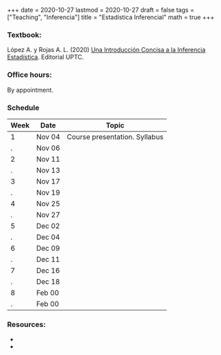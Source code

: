 +++
date      = 2020-10-27
lastmod   = 2020-10-27
draft     = false
tags      = ["Teaching", "Inferencia"]
title     = "Estadística Inferencial"
math      = true
+++

### Textbook:

López A. y Rojas A. L. (2020) [Una Introducción Concisa a la Inferencia Estadística](https://alexrojas.netlify.app/publication/ie/). Editorial UPTC.

### Office hours: 

By appointment.

### Schedule

Week | Date | Topic
---| ---| ---
1 | Nov 04 | Course presentation. Syllabus
. | Nov 06 | 
2 | Nov 11 | 
. | Nov 13 | 
3 | Nov 17 | 
. | Nov 19 | 
4 | Nov 25 | 
. | Nov 27 | 
5 | Dec 02 | 
. | Dec 04 | 
6 | Dec 09 | 
. | Dec 11 | 
7 | Dec 16 | 
. | Dec 18 | 
8 | Feb 00 | 
. | Feb 00 | 


### Resources:

  - 

  - 
